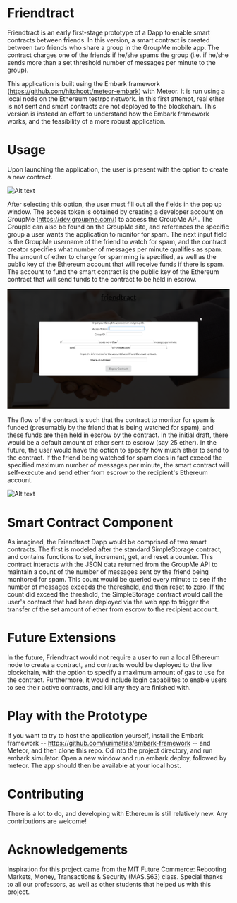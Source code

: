 # Friendtract

Friendtract is an early first-stage prototype of a Dapp to enable smart contracts between friends. In this version, a smart contract is created between two friends who share a group in the GroupMe mobile app. The contract charges one of the friends if he/she spams the group (i.e. if he/she sends more than a set threshold number of messages per minute to the group).

This application is built using the Embark framework (https://github.com/hitchcott/meteor-embark) with Meteor. It is run using a local node on the Ethereum testrpc network. In this first attempt, real ether is not sent and smart contracts are not deployed to the blockchain. This version is instead an effort to understand how the Embark framework works, and the feasibility of a more robust application.

# Usage

Upon launching the application, the user is present with the option to create a new contract.

![Alt text](./public/images/home_page.png?raw=true "home_page")

After selecting this option, the user must fill out all the fields in the pop up window. The access token is obtained by creating a developer account on GroupMe (https://dev.groupme.com/) to access the GroupMe API. The GroupId can also be found on the GroupMe site, and references the specific group a user wants the application to monitor for spam. The next input field is the GroupMe username of the friend to watch for spam, and the contract creator specifies what number of messages per minute qualifies as spam. The amount of ether to charge for spamming is specified, as well as the public key of the Ethereum account that will receive funds if there is spam. The account to fund the smart contract is the public key of the Ethereum contract that will send funds to the contract to be held in escrow.

![Alt text](./public/images/contract_info.png?raw=true "contract_info")

The flow of the contract is such that the contract to monitor for spam is funded (presumably by the friend that is being watched for spam), and these funds are then held in escrow by the contract. In the initial draft, there would be a default amount of ether sent to escrow (say 25 ether). In the future, the user would have the option to specify how much ether to send to the contract. If the friend being watched for spam does in fact exceed the specified maximum number of messages per minute, the smart contract will self-execute and send ether from escrow to the recipient's Ethereum account.

![Alt text](./public/images/deployed.png?raw=true "deployed")

# Smart Contract Component

As imagined, the Friendtract Dapp would be comprised of two smart contracts. The first is modeled after the standard SimpleStorage contract, and contains functions to set, increment, get, and reset a counter. This contract interacts with the JSON data returned from the GroupMe API to maintain a count of the number of messages sent by the friend being monitored for spam. This count would be queried every minute to see if the number of messages exceeds the thereshold, and then reset to zero. If the count did exceed the threshold, the SimpleStorage contract would call the user's contract that had been deployed via the web app to trigger the transfer of the set amount of ether from escrow to the recipient account.

# Future Extensions

In the future, Friendtract would not require a user to run a local Ethereum node to create a contract, and contracts would be deployed to the live blockchain, with the option to specify a maximum amount of gas to use for the contract. Furthermore, it would include login capabilites to enable users to see their active contracts, and kill any they are finished with.

# Play with the Prototype

If you want to try to host the application yourself, install the Embark framework -- https://github.com/iurimatias/embark-framework -- and Meteor, and then clone this repo. Cd into the project directory, and run embark simulator. Open a new window and run embark deploy, followed by meteor. The app should then be available at your local host.

# Contributing

There is a lot to do, and developing with Ethereum is still relatively new. Any contributions are welcome!

# Acknowledgements

Inspiration for this project came from the MIT Future Commerce: Rebooting Markets, Money, Transactions & Security (MAS.S63) class. Special thanks to all our professors, as well as other students that helped us with this project.
